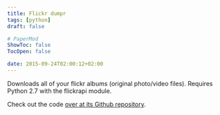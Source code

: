 ```yaml
---
title: Flickr dumpr
tags: [python]
draft: false

# PaperMod
ShowToc: false
TocOpen: false

date: 2015-09-24T02:00:12+02:00
---
```


Downloads all of your flickr albums (original photo/video files). Requires Python 2.7 with the flickrapi module.

Check out the code [over at its Github repository](https://github.com/fredrikaverpil/flickrdumpr).
